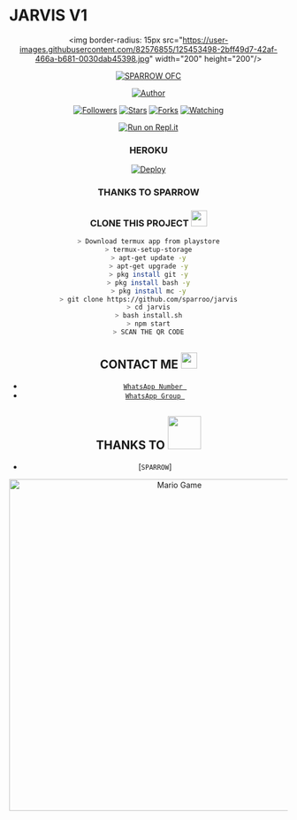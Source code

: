 # JARVIS V1

<div align="center">

  <img border-radius: 15px src="https://user-images.githubusercontent.com/82576855/125453498-2bff49d7-42af-466a-b681-0030dab45398.jpg" width="200" height="200"/>

  <p align="center">


<p align="center">
<a href="#"><img title="SPARROW OFC" src="https://img.shields.io/badge/SPARROW-green?colorA=%23ff0000&colorB=%23017e40&style=for-the-badge"></a>
</p>
<p align="center">
<a href="https://github.com/Sparrow"><img title="Author" src="https://img.shields.io/badge/AUTHOR-AKSHAY-orange.svg?style=for-the-badge&logo=github"></a>
</p>
<p align="center">
<a href="https://github.com/sparroo/followers"><img title="Followers" src="https://img.shields.io/github/followers/sparroo?color=blue&style=flat-square"></a>
<a href="https://github.com/sparroo/jarvis/stargazers/"><img title="Stars" src="https://img.shields.io/github/stars/sparroo/jarvis?color=red&style=flat-square"></a>
<a href="https://github.com/sparroo/jarvis/network/members"><img title="Forks" src="https://img.shields.io/github/forks/sparroo/jarvis?color=red&style=flat-square"></a>
<a href="https://github.com/sparroo/jarvis/watchers"><img title="Watching" src="https://img.shields.io/github/watchers/sparroo/jarvis?label=Watchers&color=blue&style=flat-square"></a>

</p>
</details>

[![Run on Repl.it](https://replit.com/badge/github/gertmenan2/gertmenan-new)](https://replit.com/@Sanithsajan/jarvis#README.md)

### HEROKU

[![Deploy](https://www.herokucdn.com/deploy/button.svg)](https://heroku.com/) 


### THANKS TO SPARROW

### CLONE THIS PROJECT  <img src="https://github.com/TheDudeThatCode/TheDudeThatCode/blob/master/Assets/hmm.gif" width="29px">
```bash
> Download termux app from playstore
> termux-setup-storage
> apt-get update -y
> apt-get upgrade -y
> pkg install git -y
> pkg install bash -y
> pkg install mc -y
> git clone https://github.com/sparroo/jarvis
> cd jarvis
> bash install.sh
> npm start
> SCAN THE QR CODE
```

## CONTACT ME <img src="https://github.com/TheDudeThatCode/TheDudeThatCode/blob/master/Assets/powerup.gif" width="29px">

* [`WhatsApp Number `](https://wa.me/+919947291867)
* [`WhatsApp Group `](https://chat.whatsapp.com/I1xiHrlbW6X2Y7s1DzBLz4)
## THANKS TO <img src="https://github.com/TheDudeThatCode/TheDudeThatCode/blob/master/Assets/Handshake.gif" width="60px">

* [`SPARROW`]
<img src="https://github.com/TheDudeThatCode/TheDudeThatCode/blob/master/Assets/Mario_Gameplay.gif" alt="Mario Game" width="600" />



